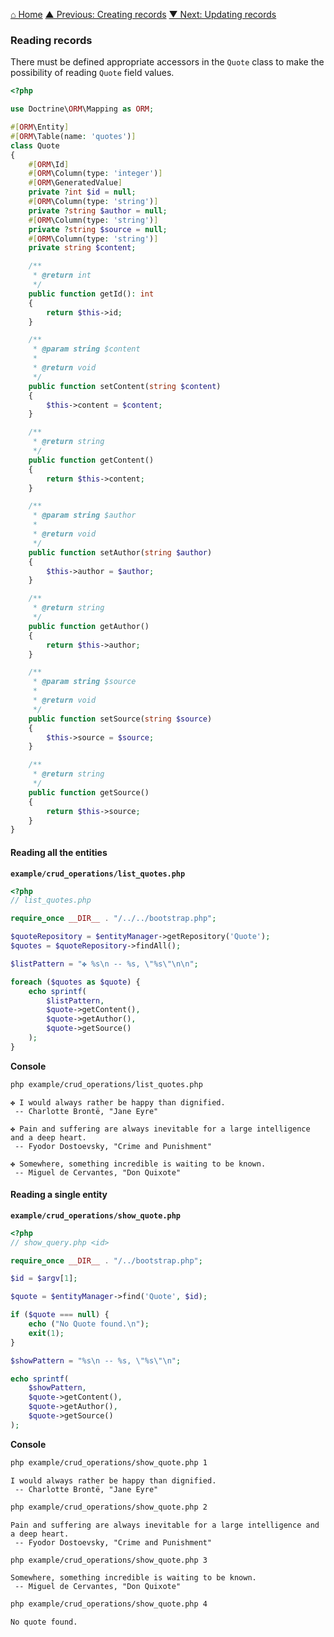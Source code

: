 [⌂ Home](../../README.md)
[▲ Previous: Creating records](creating_records.md)
[▼ Next: Updating records](updating_records.md)

### Reading records

There must be defined appropriate accessors in the `Quote` class to make the possibility of reading `Quote` field values.

```php
<?php

use Doctrine\ORM\Mapping as ORM;

#[ORM\Entity]
#[ORM\Table(name: 'quotes')]
class Quote
{
    #[ORM\Id]
    #[ORM\Column(type: 'integer')]
    #[ORM\GeneratedValue]
    private ?int $id = null;
    #[ORM\Column(type: 'string')]
    private ?string $author = null;
    #[ORM\Column(type: 'string')]
    private ?string $source = null;
    #[ORM\Column(type: 'string')]
    private string $content;

    /**
     * @return int
     */
    public function getId(): int
    {
        return $this->id;
    }

    /**
     * @param string $content
     *
     * @return void
     */
    public function setContent(string $content)
    {
        $this->content = $content;
    }

    /**
     * @return string
     */
    public function getContent()
    {
        return $this->content;
    }

    /**
     * @param string $author
     *
     * @return void
     */
    public function setAuthor(string $author)
    {
        $this->author = $author;
    }

    /**
     * @return string
     */
    public function getAuthor()
    {
        return $this->author;
    }

    /**
     * @param string $source
     *
     * @return void
     */
    public function setSource(string $source)
    {
        $this->source = $source;
    }

    /**
     * @return string
     */
    public function getSource()
    {
        return $this->source;
    }
}

```

#### Reading all the entities

**`example/crud_operations/list_quotes.php`**

```php
<?php
// list_quotes.php

require_once __DIR__ . "/../../bootstrap.php";

$quoteRepository = $entityManager->getRepository('Quote');
$quotes = $quoteRepository->findAll();

$listPattern = "✤ %s\n -- %s, \"%s\"\n\n";

foreach ($quotes as $quote) {
    echo sprintf(
        $listPattern,
        $quote->getContent(),
        $quote->getAuthor(),
        $quote->getSource()
    );
}

```

**Console**

```bash
php example/crud_operations/list_quotes.php
```

```
✤ I would always rather be happy than dignified.
 -- Charlotte Brontë, "Jane Eyre"

✤ Pain and suffering are always inevitable for a large intelligence and a deep heart.
 -- Fyodor Dostoevsky, "Crime and Punishment"

✤ Somewhere, something incredible is waiting to be known.
 -- Miguel de Cervantes, "Don Quixote"
```

#### Reading a single entity

**`example/crud_operations/show_quote.php`**

```php
<?php
// show_query.php <id>

require_once __DIR__ . "/../bootstrap.php";

$id = $argv[1];

$quote = $entityManager->find('Quote', $id);

if ($quote === null) {
    echo ("No Quote found.\n");
    exit(1);
}

$showPattern = "%s\n -- %s, \"%s\"\n";

echo sprintf(
    $showPattern,
    $quote->getContent(),
    $quote->getAuthor(),
    $quote->getSource()
);

```

**Console**

```bash
php example/crud_operations/show_quote.php 1
```

```
I would always rather be happy than dignified.
 -- Charlotte Brontë, "Jane Eyre"
```

```bash
php example/crud_operations/show_quote.php 2
```

```
Pain and suffering are always inevitable for a large intelligence and a deep heart.
 -- Fyodor Dostoevsky, "Crime and Punishment"
```

```bash
php example/crud_operations/show_quote.php 3
```

```
Somewhere, something incredible is waiting to be known.
 -- Miguel de Cervantes, "Don Quixote"
```

```bash
php example/crud_operations/show_quote.php 4
```

```
No quote found.
```
